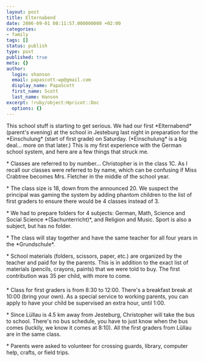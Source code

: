 ```yaml
---
layout: post
title: Elternabend
date: 2006-09-01 08:11:57.000000000 +02:00
categories:
- family
tags: []
status: publish
type: post
published: true
meta: {}
author:
  login: shanson
  email: papascott-wp@gmail.com
  display_name: PapaScott
  first_name: Scott
  last_name: Hanson
excerpt: !ruby/object:Hpricot::Doc
  options: {}
---
```

<p>This school stuff is starting to get serious. We had our first *Elternabend* (parent's evening) at the school in Jesteburg last night in preparation for the *Einschulung* (start of first grade) on Saturday. (*Einschulung* is a big deal... more on that later.) This is my first experience with the German school system, and here are a few things that struck me.</p>
<p>* Classes are referred to by number... Christopher is in the class 1C. As I recall our classes were referred to by name, which can be confusing if Miss Crabtree becomes Mrs. Fletcher in the middle of the school year.</p>
<p>* The class size is 18, down from the announced 20. We suspect the principal was gaming the system by adding phantom children to the list of first graders to ensure there would be 4 classes instead of 3. </p>
<p>* We had to prepare folders for 4 subjects: German, Math, Science and Social Science *(Sachunterricht)*, and Religion and Music. Sport is also a subject, but has no folder.</p>
<p>* The class will stay together and have the same teacher for all four years in the *Grundschule*. </p>
<p>* School materials (folders, scissors, paper, etc.) are organized by the teacher and paid for by the parents. This is in addition to the exact list of materials (pencils, crayons, paints) that we were told to buy. The first contribution was 35 per child, with more to come.</p>
<p>* Class for first graders is from 8:30 to 12:00. There's a breakfast break at 10:00 (bring your own). As a special service to working parents, you can apply to have your child be supervised an extra hour, until 1:00.</p>
<p>* Since Lüllau is 4.5 km away from Jesteburg, Christopher will take the bus to school. There's no bus schedule, you have to just know when the bus comes (luckily, we know it comes at 8:10). All the first graders from Lüllau are in the same class.</p>
<p>* Parents were asked to volunteer for crossing guards, library, computer help, crafts, or field trips.</p>
